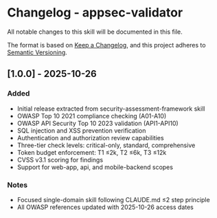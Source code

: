 # Changelog - appsec-validator

All notable changes to this skill will be documented in this file.

The format is based on [Keep a Changelog](https://keepachangelog.com/en/1.0.0/),
and this project adheres to [Semantic Versioning](https://semver.org/spec/v2.0.0.html).

## [1.0.0] - 2025-10-26

### Added
- Initial release extracted from security-assessment-framework skill
- OWASP Top 10 2021 compliance checking (A01-A10)
- OWASP API Security Top 10 2023 validation (API1-API10)
- SQL injection and XSS prevention verification
- Authentication and authorization review capabilities
- Three-tier check levels: critical-only, standard, comprehensive
- Token budget enforcement: T1 ≤2k, T2 ≤6k, T3 ≤12k
- CVSS v3.1 scoring for findings
- Support for web-app, api, and mobile-backend scopes

### Notes
- Focused single-domain skill following CLAUDE.md ≤2 step principle
- All OWASP references updated with 2025-10-26 access dates
